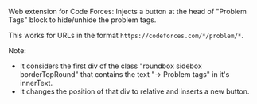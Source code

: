 Web extension for Code Forces: Injects a button at the head of "Problem Tags" block to hide/unhide the problem tags.

This works for URLs in the format `https://codeforces.com/*/problem/*`.

Note:
- It considers the first div of the class "roundbox sidebox borderTopRound" that contains the text "→ Problem tags" in it's innerText.
- It changes the position of that div to relative and inserts a new button.
